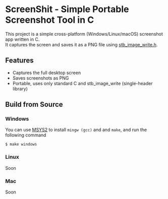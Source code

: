 # ScreenShit - Simple Portable Screenshot Tool in C

This project is a simple cross-platform (Windows/Linux/macOS) screenshot app written in C.  
It captures the screen and saves it as a PNG file using [stb_image_write.h](https://github.com/nothings/stb).

## Features

- Captures the full desktop screen
- Saves screenshots as PNG
- Portable, uses only standard C and stb_image_write (single-header library)

## Build from Source

### Windows
You can use [MSYS2](https://www.msys2.org/) to install `mingw (gcc)` and and `make`, and run the following command

```
$ make windows
```

### Linux
Soon

### Mac
Soon

